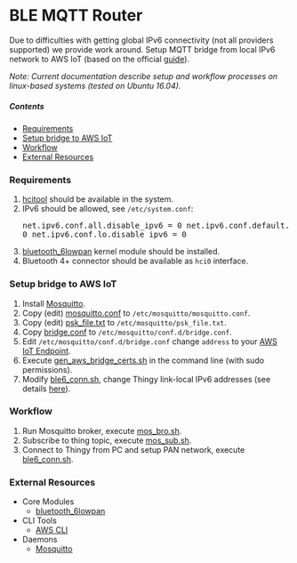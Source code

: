 BLE MQTT Router
=============

Due to difficulties with getting global IPv6 connectivity (not all providers supported) we provide work around.
Setup MQTT bridge from local IPv6 network to AWS IoT (based on the official [guide](https://aws.amazon.com/blogs/iot/how-to-bridge-mosquitto-mqtt-broker-to-aws-iot/)).

_Note: Current documentation describe setup and workflow processes on linux-based systems (tested on Ubuntu 16.04)._

##### Contents

- [Requirements](#requirements)
- [Setup bridge to AWS IoT](#requirements)
- [Workflow](#workflow)
- [External Resources](#external-resources)

### Requirements

1) [hcitool](https://www.systutorials.com/docs/linux/man/1-hcitool/) should be available in the system.
1) IPv6 should be allowed, see `/etc/system.conf`: <pre>
net.ipv6.conf.all.disable_ipv6 = 0
net.ipv6.conf.default.disable_ipv6 = 0
net.ipv6.conf.lo.disable_ipv6 = 0</pre>
1) [bluetooth_6lowpan](https://wiki.openwrt.org/doc/howto/bluetooth.6lowpan) kernel module should be installed.
1) Bluetooth 4+ connector should be available as `hci0` interface.

### Setup bridge to AWS IoT

1) Install [Mosquitto](https://mosquitto.org/).
1) Copy (edit) [mosquitto.conf](../ble_mqtt_bridge/mosquitto.conf) to `/etc/mosquitto/mosquitto.conf`.
1) Copy (edit) [psk_file.txt](../ble_mqtt_bridge/psk_file.txt) to `/etc/mosquitto/psk_file.txt`.
1) Copy [bridge.conf](../ble_mqtt_bridge/bridge.conf) to `/etc/mosquitto/conf.d/bridge.conf`. 
1) Edit `/etc/mosquitto/conf.d/bridge.conf` change `address` to your [AWS IoT Endpoint](http://docs.aws.amazon.com/cli/latest/reference/iot/describe-endpoint.html). 
1) Execute [gen_aws_bridge_certs.sh](../ble_mqtt_bridge/gen_aws_bridge_certs.sh) in the command line (with sudo permissions).
1) Modify [ble6_conn.sh](../ble_mqtt_bridge/ble6_conn.sh), change Thingy link-local IPv6 addresses (see details [here](https://developer.nordicsemi.com/nRF5_IoT_SDK/doc/0.9.0/html/a00088.html)).  

### Workflow

1) Run Mosquitto broker, execute [mos_bro.sh](../ble_mqtt_bridge/mos_bro.sh).
1) Subscribe to thing topic, execute [mos_sub.sh](../ble_mqtt_bridge/mos_sub.sh).
1) Connect to Thingy from PC and setup PAN network, execute [ble6_conn.sh](../ble_mqtt_bridge/ble6_conn.sh).

### External Resources

- Core Modules
	- [bluetooth_6lowpan](https://wiki.openwrt.org/doc/howto/bluetooth.6lowpan)
- CLI Tools
	- [AWS CLI](https://aws.amazon.com/cli/)
- Daemons
	- [Mosquitto](https://mosquitto.org/)